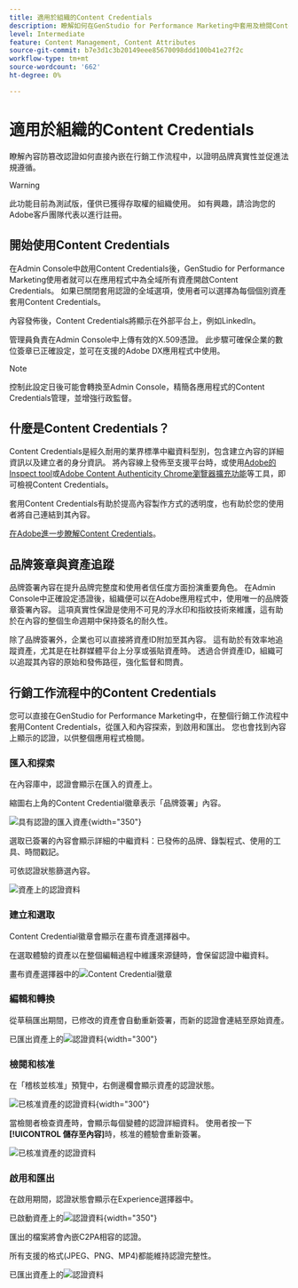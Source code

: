```yaml
---
title: 適用於組織的Content Credentials
description: 瞭解如何在GenStudio for Performance Marketing中套用及檢閱Content Credentials。
level: Intermediate
feature: Content Management, Content Attributes
source-git-commit: b7e3d1c3b20149eee85670098ddd100b41e27f2c
workflow-type: tm+mt
source-wordcount: '662'
ht-degree: 0%

---
```


# 適用於組織的Content Credentials

瞭解內容防篡改認證如何直接內嵌在行銷工作流程中，以證明品牌真實性並促進法規遵循。

>[!WARNING]
>
>此功能目前為測試版，僅供已獲得存取權的組織使用。 如有興趣，請洽詢您的Adobe客戶團隊代表以進行註冊。


## 開始使用Content Credentials

在Admin Console中啟用Content Credentials後，GenStudio for Performance Marketing使用者就可以在應用程式中為全域所有資產開啟Content Credentials。 如果已關閉套用認證的全域選項，使用者可以選擇為每個個別資產套用Content Credentials。

內容發佈後，Content Credentials將顯示在外部平台上，例如LinkedIn。

管理員負責在Admin Console中上傳有效的X.509憑證。 此步驟可確保企業的數位簽章已正確設定，並可在支援的Adobe DX應用程式中使用。

>[!NOTE]
>
>控制此設定日後可能會轉換至Admin Console，精簡各應用程式的Content Credentials管理，並增強行政監督。

## 什麼是Content Credentials？ 

Content Credentials是經久耐用的業界標準中繼資料型別，包含建立內容的詳細資訊以及建立者的身分資訊。 將內容線上發佈至支援平台時，或使用[Adobe的Inspect tool](https://contentauthenticity.adobe.com/inspect)或[Adobe Content Authenticity Chrome瀏覽器擴充功能](https://helpx.adobe.com/tw/creative-cloud/help/cai/adobe-content-authenticity-chrome-browser-extension.html)等工具，即可檢視Content Credentials。  

套用Content Credentials有助於提高內容製作方式的透明度，也有助於您的使用者將自己連結到其內容。

[在Adobe進一步瞭解Content Credentials](https://helpx.adobe.com/tw/creative-cloud/help/content-credentials.html)。

## 品牌簽章與資產追蹤

品牌簽署內容在提升品牌完整度和使用者信任度方面扮演重要角色。 在Admin Console中正確設定憑證後，組織便可以在Adobe應用程式中，使用唯一的品牌簽章簽署內容。 這項真實性保證是使用不可見的浮水印和指紋技術來維護，這有助於在內容的整個生命週期中保持簽名的耐久性。

除了品牌簽署外，企業也可以直接將資產ID附加至其內容。 這有助於有效率地追蹤資產，尤其是在社群媒體平台上分享或張貼資產時。 透過合併資產ID，組織可以追蹤其內容的原始和發佈路徑，強化監督和問責。

## 行銷工作流程中的Content Credentials

您可以直接在GenStudio for Performance Marketing中，在整個行銷工作流程中套用Content Credentials，從匯入和內容探索，到啟用和匯出。 您也會找到內容上顯示的認證，以供整個應用程式檢閱。

### 匯入和探索

在內容庫中，認證會顯示在匯入的資產上。

縮圖右上角的Content Credential徽章表示「品牌簽署」內容。

![具有認證的匯入資產](./images/import-discovery1.png){width="350"}

選取已簽署的內容會顯示詳細的中繼資料：已發佈的品牌、錄製程式、使用的工具、時間戳記。

可依認證狀態篩選內容。

![資產上的認證資料](./images/import-discovery2.png)

### 建立和選取

Content Credential徽章會顯示在畫布資產選擇器中。

在選取體驗的資產以在整個編輯過程中維護來源鏈時，會保留認證中繼資料。

畫布資產選擇器中的![Content Credential徽章](./images/creation-selection1.png)

### 編輯和轉換

從草稿匯出期間，已修改的資產會自動重新簽署，而新的認證會連結至原始資產。

已匯出資產上的![認證資料](./images/edit-and-transformation1.png){width="300"}

### 檢閱和核准

在「稽核並核准」預覽中，右側邊欄會顯示資產的認證狀態。

![已核准資產的認證資料](./images/review-and-approve1.png){width="300"}

當檢閱者檢查資產時，會顯示每個變體的認證詳細資料。 使用者按一下&#x200B;**[!UICONTROL 儲存至內容]**&#x200B;時，核准的體驗會重新簽署。

![已核准資產的認證資料](./images/review-and-approve2.png)

### 啟用和匯出

在啟用期間，認證狀態會顯示在Experience選擇器中。

已啟動資產上的![認證資料](./images/activate-export1.png){width="350"}

匯出的檔案將會內嵌C2PA相容的認證。

所有支援的格式(JPEG、PNG、MP4)都能維持認證完整性。

已匯出資產上的![認證資料](./images/activate-export2.png)

